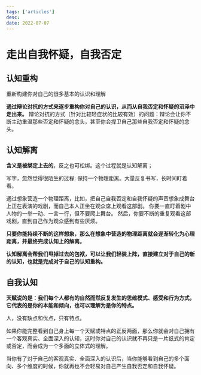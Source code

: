 ```yaml
---
tags: ['articles']
desc: 
date: 2022-07-07
---
```


# 走出自我怀疑，自我否定

## 认知重构
重新构建你对自己的很多基本的认识和理解

**通过辩论对抗的方式来逐步重构你对自己的认识，从而从自我否定和怀疑的沼泽中走出来。**
辩论对抗的方式（针对比较轻症状的比较有效）的问题：辩论会让你不断主动重温那些否定和怀疑的念头，甚至你会捍卫自己那些自我否定和怀疑的念头。




## 认知解离


**含义是被绑定上去的**，反之也可松绑。这个过程就是认知解离；

写字，忽然觉得很陌生的过程:
保持一个物理距离。大量反复书写，长时间盯着看。


通过想象营造一个物理距离，比如，把自己自我否定和自我怀疑的声音想象成舞台上正在表演的戏剧，而自己本人正坐在观众席上观看这部剧。
你要一直盯着剧中人物的一举一动、一言一行，但不要爬上舞台。
然后，你要不断的重复观看这部戏剧，直到自己作为观众感到有些厌烦。

**只要你能持续不断的这样想象，那么在想象中营造的物理距离就会逐渐转化为心理距离，并最终完成认知上的解离。**

**认知解离会帮我们甩掉过去的包袱，可以让我们轻装上阵，直接建立对于自己的新的认知，也就是完成对于自己的认知重构。**


## 自我认知


**天赋说的是：我们每个人都有的自然而然反复发生的思维模式、感受和行为方式，它代表的是你的本能和倾向，也可以理解为是你的特点。**

人，没有缺点和优点，只有特点。

如果你能完整看到自己身上每一个天赋或特点的正反两面，那么你就会对自己拥有一个客观真实、全面深入的认知，这时你对自己的认识就不再只是一片纸式的肯定或否定，而会成为一个多面的立体式的理解。

当你有了对于自己的客观真实、全面深入的认识后，当你能够看到自己的多个面向、多个维度的时候，你就再也不会轻易对自己产生自我否定和自我怀疑。



























